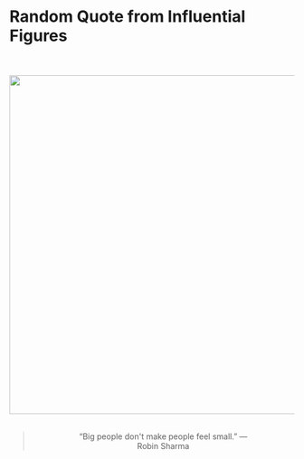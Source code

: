 # Random Quote from Influential Figures

<div align="center">
  <br>
  <br>
  <a href="https://en.wikipedia.org/wiki/Robin_Sharma" title="Robin Sharma - Wikipedia"><img src="https://upload.wikimedia.org/wikipedia/commons/thumb/c/c2/T1-0257.jpg/1200px-T1-0257.jpg" width="600px"></a>
  <br>
  <br>
  <blockquote>&ldquo;Big people don't make people feel small.&rdquo; &mdash; <footer>Robin Sharma</footer></blockquote>
</div>
  